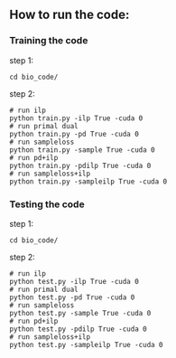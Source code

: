 ## How to run the code:

### Training the code

step 1:
```
cd bio_code/
```

step 2:
```
# run ilp
python train.py -ilp True -cuda 0
# run primal dual
python train.py -pd True -cuda 0
# run sampleloss
python train.py -sample True -cuda 0
# run pd+ilp
python train.py -pdilp True -cuda 0
# run sampleloss+ilp
python train.py -sampleilp True -cuda 0
```


### Testing the code

step 1:
```
cd bio_code/
```

step 2:
```
# run ilp
python test.py -ilp True -cuda 0
# run primal dual
python test.py -pd True -cuda 0
# run sampleloss
python test.py -sample True -cuda 0
# run pd+ilp
python test.py -pdilp True -cuda 0
# run sampleloss+ilp
python test.py -sampleilp True -cuda 0
```